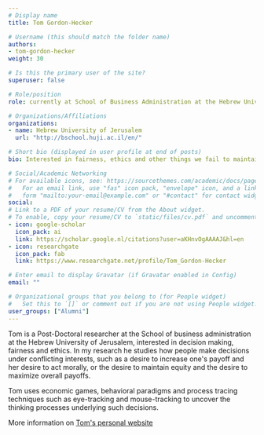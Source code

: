 ```yaml
---
# Display name
title: Tom Gordon-Hecker

# Username (this should match the folder name)
authors:
- tom-gordon-hecker
weight: 30

# Is this the primary user of the site?
superuser: false

# Role/position
role: currently at School of Business Administration at the Hebrew University of Jerusalem

# Organizations/Affiliations
organizations:
- name: Hebrew University of Jerusalem
  url: "http://bschool.huji.ac.il/en/"

# Short bio (displayed in user profile at end of posts)
bio: Interested in fairness, ethics and other things we fail to maintain

# Social/Academic Networking
# For available icons, see: https://sourcethemes.com/academic/docs/page-builder/#icons
#   For an email link, use "fas" icon pack, "envelope" icon, and a link in the
#   form "mailto:your-email@example.com" or "#contact" for contact widget.
social:
# Link to a PDF of your resume/CV from the About widget.
# To enable, copy your resume/CV to `static/files/cv.pdf` and uncomment the lines below.
- icon: google-scholar
  icon_pack: ai
  link: https://scholar.google.nl/citations?user=aKHnvOgAAAAJ&hl=en
- icon: researchgate
  icon_pack: fab
  link: https://www.researchgate.net/profile/Tom_Gordon-Hecker

# Enter email to display Gravatar (if Gravatar enabled in Config)
email: ""

# Organizational groups that you belong to (for People widget)
#   Set this to `[]` or comment out if you are not using People widget.
user_groups: ["Alumni"]
---
```


Tom is a Post-Doctoral researcher at the School of business administration at the Hebrew University of Jerusalem, interested in decision making, fairness and ethics. In my research he studies how people make decisions under conflicting interests, such as a desire to increase one's payoff and her desire to act morally, or the desire to maintain equity and the desire to maximize overall payoffs.

Tom uses economic games, behavioral paradigms and process tracing techniques such as eye-tracking and mouse-tracking to uncover the thinking processes underlying such decisions.

More information on [Tom's personal website](https://bgujdmlab.wixsite.com/tomgo)

